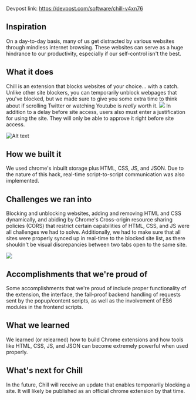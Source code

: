 Devpost link: https://devpost.com/software/chill-v4xn76
## Inspiration
On a day-to-day basis, many of us get distracted by various websites through mindless internet browsing. These websites can serve as a huge hindrance to our productivity, especially if our self-control isn't the best.
## What it does
Chill is an extension that blocks websites of your choice... with a catch. Unlike other site blockers, you can temporarily unblock webpages that you've blocked, but we made sure to give you some extra time to think about if scrolling Twitter or watching Youtube is *really* worth it.
![](https://challengepost-s3-challengepost.netdna-ssl.com/photos/production/software_photos/001/514/584/datas/original.png)
In addition to a delay before site access, users also must enter a justification for using the site. They will only be able to approve it right before site access.

![Alt text](https://challengepost-s3-challengepost.netdna-ssl.com/photos/production/software_photos/001/514/659/datas/original.png)


## How we built it
We used chrome's inbuilt storage plus HTML, CSS, JS, and JSON. Due to the nature of this hack, real-time script-to-script communication was also implemented. 

## Challenges we ran into
Blocking and unblocking websites, adding and removing HTML and CSS dynamically, and abiding by Chrome's Cross-origin resource sharing policies (CORS) that restrict certain capabilities of HTML, CSS, and JS were all challenges we had to solve. Additionally, we had to make sure that all sites were properly synced up in real-time to the blocked site list, as there shouldn't be visual discrepancies between two tabs open to the same site.

![](https://challengepost-s3-challengepost.netdna-ssl.com/photos/production/software_photos/001/514/681/datas/original.png)

## Accomplishments that we're proud of
Some accomplishments that we're proud of include proper functionality of the extension, the interface, the fail-proof backend handling of requests sent by the popup/content scripts, as well as the involvement of ES6 modules in the frontend scripts.

## What we learned
We learned (or relearned) how to build Chrome extensions and how tools like HTML, CSS, JS, and JSON can become extremely powerful when used properly. 

## What's next for Chill
In the future, Chill will receive an update that enables temporarily blocking a site. It will likely be published as an official chrome extension by that time.
